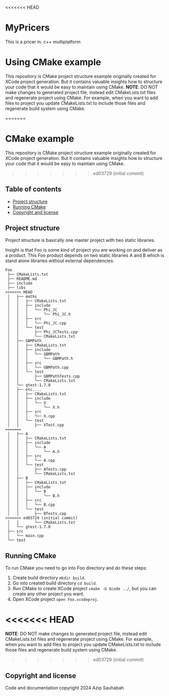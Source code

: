 <<<<<<< HEAD
# MyPricers
This is a pricer in. c++ multiplatform

# Using CMake example

This repository is CMake project structure example originally created for XCode project generation.
But it contains valuable insights how to structure your code that it would be easy to maintain using CMake.
**NOTE**: 
DO NOT make changes to generated project file, instead edit CMakeLists.txt files and regenerate project using CMake.
For example, when you want to add files to project you update CMakeLists.txt to include those files and regenerate build system using CMake.

=======

# CMake example

This repository is CMake project structure example originally created for XCode project generation.
But it contains valuable insights how to structure your code that it would be easy to maintain using CMake.
>>>>>>> ed03729 (initial commit)

## Table of contents
- [Project structure](#project-structure)
- [Running CMake](#running-cmake)
- [Copyright and license](#copyright-and-license)

## Project structure

Project structure is basically one master project with two static libraries.

Insight is that Foo is some kind of project you are working on and deliver as a product.
This Foo product depends on two static libraries A and B which is stand alone libraries without external dependencies.

```
Foo
 ├── CMakeLists.txt
 ├── README.md
 ├── include
 ├── libs
<<<<<<< HEAD
 │   ├── maths
 │   │   ├── CMakeLists.txt
 │   │   ├── include
 │   │   │   └── Phi_JC
 │   │   │       └── Phi_JC.h
 │   │   ├── src
 │   │   │   └── Phi_JC.cpp
 │   │   └── test
 │   │       ├── Phi_JCTests.cpp
 │   │       └── CMakeLists.txt
 │   ├── GBMPath
 │   │   ├── CMakeLists.txt
 │   │   ├── include
 │   │   │   └── GBMPath
 │   │   │       └── GBMPath.h
 │   │   ├── src
 │   │   │   └── GBMPath.cpp
 │   │   └── test
 │   │       ├── GBMPathTests.cpp
 │   │       └── CMakeLists.txt
 │   └── gtest-1.7.0
 │   ├── etc....
 │   │   ├── CMakeLists.txt
 │   │   ├── include
 │   │   │   └── X
 │   │   │       └── X.h
 │   │   ├── src
 │   │   │   └── X.cpp
 │   │   └── test
 │   │       ├── XTest.cpp
=======
 │   ├── A
 │   │   ├── CMakeLists.txt
 │   │   ├── include
 │   │   │   └── A
 │   │   │       └── A.h
 │   │   ├── src
 │   │   │   └── A.cpp
 │   │   └── test
 │   │       ├── ATests.cpp
 │   │       └── CMakeLists.txt
 │   ├── B
 │   │   ├── CMakeLists.txt
 │   │   ├── include
 │   │   │   └── B
 │   │   │       └── B.h
 │   │   ├── src
 │   │   │   └── B.cpp
 │   │   └── test
 │   │       ├── BTests.cpp
>>>>>>> ed03729 (initial commit)
 │   │       └── CMakeLists.txt
 │   └── gtest-1.7.0
 ├── src
 │   └── main.cpp
 └── test
```

## Running CMake

To run CMake you need to go into Foo directory and do these steps:

1. Create build directory `mkdir build`.
2. Go into created build directory `cd build`.
3. Run CMake to create XCode project `cmake -G Xcode ../`, but you can create any other project you want.
4. Open XCode project `open Foo.xcodeproj`.

<<<<<<< HEAD
=======
**NOTE**: 
DO NOT make changes to generated project file, instead edit CMakeLists.txt files and regenerate project using CMake.
For example, when you want to add files to project you update CMakeLists.txt to include those files and regenerate build system using CMake.

>>>>>>> ed03729 (initial commit)
## Copyright and license

Code and documentation copyright 2024 Azip Sauhabah

